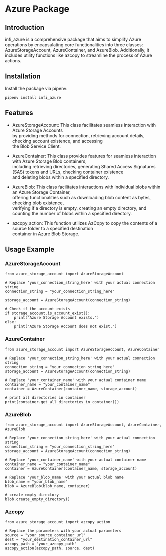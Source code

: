 # Azure Package

## Introduction

infi_azure is a comprehensive package that aims to simplify Azure operations by encapsulating core functionalities into
three classes: AzureStorageAccount, AzureContainer, and AzureBlob. Additionally, it includes utility functions like
azcopy to streamline the process of Azure actions.

## Installation

Install the package via pipenv:

    pipenv install infi_azure

## Features

- AzureStorageAccount: This class facilitates seamless interaction with Azure Storage Accounts\
by providing methods for connection, retrieving account details, checking account existence, and accessing\
the Blob Service Client.

- AzureContainer: This class provides features for seamless interaction with Azure Storage Blob containers,\
including retrieving directories, generating Shared Access Signatures (SAS) tokens and URLs, checking container existence\
and deleting blobs within a specified directory.

- AzureBlob: This class facilitates interactions with individual blobs within an Azure Storage Container,\
offering functionalities such as downloading blob content as bytes, checking blob existence,\
verifying if a directory is empty, creating an empty directory, and counting the number of blobs within a specified directory.

- azcopy_action: This function utilizes AzCopy to copy the contents of a source folder to a specified destination\
container in Azure Blob Storage.

## Usage Example

### AzureStorageAccount

    from azure_storage_account import AzureStorageAccount

    # Replace 'your_connection_string_here' with your actual connection string
    connection_string = "your_connection_string_here"

    storage_account = AzureStorageAccount(connection_string)

    # Check if the account exists
    if storage_account.is_account_exist():
        print("Azure Storage Account exists.")
    else:
        print("Azure Storage Account does not exist.")

### AzureContainer
    
    from azure_storage_account import AzureStorageAccount, AzureContainer
    
    # Replace 'your_connection_string_here' with your actual connection string
    connection_string = "your_connection_string_here"
    storage_account = AzureStorageAccount(connection_string)

    # Replace 'your_container_name' with your actual container name
    container_name = "your_container_name"
    container = AzureContainer(container_name, storage_account)

    # print all directories in container
    print(container.get_all_directories_in_container())

### AzureBlob

    from azure_storage_account import AzureStorageAccount, AzureContainer, AzureBlob
    
    # Replace 'your_connection_string_here' with your actual connection string
    connection_string = "your_connection_string_here"
    storage_account = AzureStorageAccount(connection_string)

    # Replace 'your_container_name' with your actual container name
    container_name = "your_container_name"
    container = AzureContainer(container_name, storage_account)

    # Replace 'your_blob_name' with your actual blob name
    blob_name = "your_blob_name"
    blob = AzureBlob(blob_name, container)

    # create empty directory
    blob.create_empty_directory()
    
### Azcopy

    from azure_storage_account import azcopy_action

    # Replace the parameters with your actual parameters
    source = "your_source_container_url"
    dest = "your_destination_container_url"
    azcopy_path = "your_azcopy_path"
    azcopy_action(azcopy_path, source, dest)